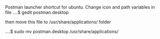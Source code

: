 Postman launcher shortcut for ubuntu. Change icon and path variables in file
....$ gedit postman.desktop
 
then move this file to /usr/share/applications/ folder

....$ sudo mv postman.desktop /usr/share/applications/
